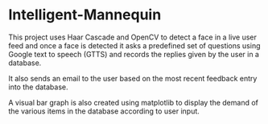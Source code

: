 # Intelligent-Mannequin

This project uses Haar Cascade and OpenCV to detect a face in a live user feed and once a face is detected it asks a predefined set of questions using Google text to speech (GTTS) and records the replies given by the user in a database.

It also sends an email to the user based on the most recent feedback entry into the database.

A visual bar graph is also created using matplotlib to display the demand of the various items in the database according to user input.
